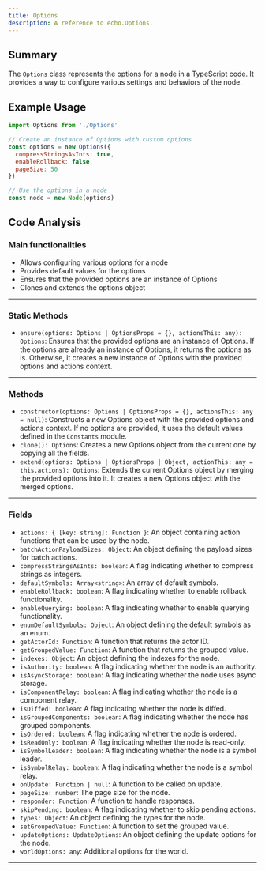 ```yaml
---
title: Options
description: A reference to echo.Options.
---
```


## Summary

The `Options` class represents the options for a node in a TypeScript code. It provides a way to configure various settings and behaviors of the node.

## Example Usage

```javascript
import Options from './Options'

// Create an instance of Options with custom options
const options = new Options({
  compressStringsAsInts: true,
  enableRollback: false,
  pageSize: 50
})

// Use the options in a node
const node = new Node(options)
```

## Code Analysis

### Main functionalities

- Allows configuring various options for a node
- Provides default values for the options
- Ensures that the provided options are an instance of Options
- Clones and extends the options object

___

### Static Methods

- `ensure(options: Options | OptionsProps = {}, actionsThis: any): Options`: Ensures that the provided options are an instance of Options. If the options are already an instance of Options, it returns the options as is. Otherwise, it creates a new instance of Options with the provided options and actions context.

___

### Methods

- `constructor(options: Options | OptionsProps = {}, actionsThis: any = null)`: Constructs a new Options object with the provided options and actions context. If no options are provided, it uses the default values defined in the `Constants` module.
- `clone(): Options`: Creates a new Options object from the current one by copying all the fields.
- `extend(options: Options | OptionsProps | Object, actionThis: any = this.actions): Options`: Extends the current Options object by merging the provided options into it. It creates a new Options object with the merged options.

___

### Fields

- `actions: { [key: string]: Function }`: An object containing action functions that can be used by the node.
- `batchActionPayloadSizes: Object`: An object defining the payload sizes for batch actions.
- `compressStringsAsInts: boolean`: A flag indicating whether to compress strings as integers.
- `defaultSymbols: Array<string>`: An array of default symbols.
- `enableRollback: boolean`: A flag indicating whether to enable rollback functionality.
- `enableQuerying: boolean`: A flag indicating whether to enable querying functionality.
- `enumDefaultSymbols: Object`: An object defining the default symbols as an enum.
- `getActorId: Function`: A function that returns the actor ID.
- `getGroupedValue: Function`: A function that returns the grouped value.
- `indexes: Object`: An object defining the indexes for the node.
- `isAuthority: boolean`: A flag indicating whether the node is an authority.
- `isAsyncStorage: boolean`: A flag indicating whether the node uses async storage.
- `isComponentRelay: boolean`: A flag indicating whether the node is a component relay.
- `isDiffed: boolean`: A flag indicating whether the node is diffed.
- `isGroupedComponents: boolean`: A flag indicating whether the node has grouped components.
- `isOrdered: boolean`: A flag indicating whether the node is ordered.
- `isReadOnly: boolean`: A flag indicating whether the node is read-only.
- `isSymbolLeader: boolean`: A flag indicating whether the node is a symbol leader.
- `isSymbolRelay: boolean`: A flag indicating whether the node is a symbol relay.
- `onUpdate: Function | null`: A function to be called on update.
- `pageSize: number`: The page size for the node.
- `responder: Function`: A function to handle responses.
- `skipPending: boolean`: A flag indicating whether to skip pending actions.
- `types: Object`: An object defining the types for the node.
- `setGroupedValue: Function`: A function to set the grouped value.
- `updateOptions: UpdateOptions`: An object defining the update options for the node.
- `worldOptions: any`: Additional options for the world.

___
